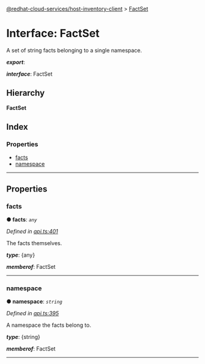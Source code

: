 [@redhat-cloud-services/host-inventory-client](../README.md) > [FactSet](../interfaces/factset.md)

# Interface: FactSet

A set of string facts belonging to a single namespace.

*__export__*: 

*__interface__*: FactSet

## Hierarchy

**FactSet**

## Index

### Properties

* [facts](factset.md#facts)
* [namespace](factset.md#namespace)

---

## Properties

<a id="facts"></a>

###  facts

**● facts**: *`any`*

*Defined in [api.ts:401](https://github.com/RedHatInsights/javascript-clients/blob/master/packages/host-inventory/api.ts#L401)*

The facts themselves.

*__type__*: {any}

*__memberof__*: FactSet

___
<a id="namespace"></a>

###  namespace

**● namespace**: *`string`*

*Defined in [api.ts:395](https://github.com/RedHatInsights/javascript-clients/blob/master/packages/host-inventory/api.ts#L395)*

A namespace the facts belong to.

*__type__*: {string}

*__memberof__*: FactSet

___

